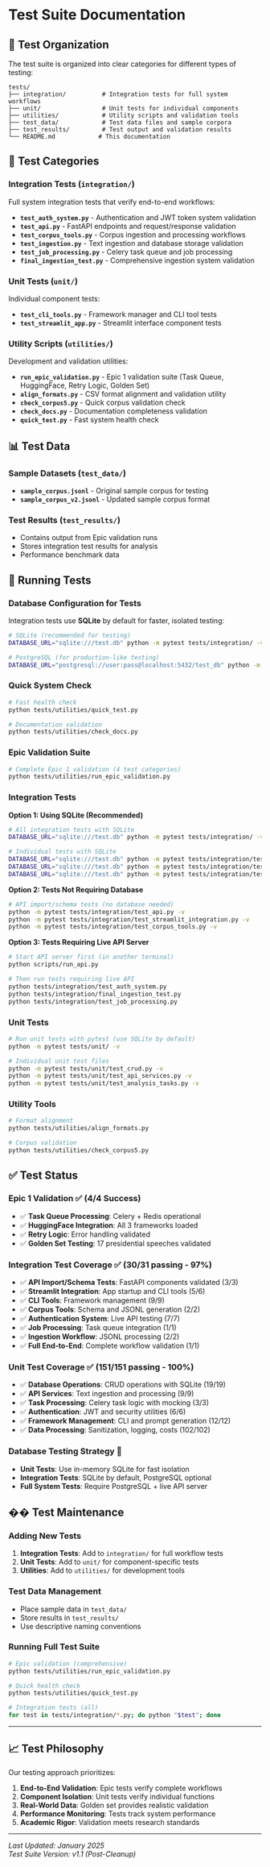 # Test Suite Documentation

## 📁 Test Organization

The test suite is organized into clear categories for different types of testing:

```
tests/
├── integration/          # Integration tests for full system workflows
├── unit/                 # Unit tests for individual components  
├── utilities/            # Utility scripts and validation tools
├── test_data/            # Test data files and sample corpora
├── test_results/         # Test output and validation results
└── README.md            # This documentation
```

## 🧪 Test Categories

### **Integration Tests** (`integration/`)

Full system integration tests that verify end-to-end workflows:

- **`test_auth_system.py`** - Authentication and JWT token system validation
- **`test_api.py`** - FastAPI endpoints and request/response validation  
- **`test_corpus_tools.py`** - Corpus ingestion and processing workflows
- **`test_ingestion.py`** - Text ingestion and database storage validation
- **`test_job_processing.py`** - Celery task queue and job processing
- **`final_ingestion_test.py`** - Comprehensive ingestion system validation

### **Unit Tests** (`unit/`)

Individual component tests:

- **`test_cli_tools.py`** - Framework manager and CLI tool tests
- **`test_streamlit_app.py`** - Streamlit interface component tests

### **Utility Scripts** (`utilities/`)

Development and validation utilities:

- **`run_epic_validation.py`** - Epic 1 validation suite (Task Queue, HuggingFace, Retry Logic, Golden Set)
- **`align_formats.py`** - CSV format alignment and validation utility
- **`check_corpus5.py`** - Quick corpus validation check
- **`check_docs.py`** - Documentation completeness validation
- **`quick_test.py`** - Fast system health check

## 📊 Test Data

### **Sample Datasets** (`test_data/`)
- **`sample_corpus.jsonl`** - Original sample corpus for testing
- **`sample_corpus_v2.jsonl`** - Updated sample corpus format

### **Test Results** (`test_results/`)
- Contains output from Epic validation runs
- Stores integration test results for analysis
- Performance benchmark data

## 🚀 Running Tests

### **Database Configuration for Tests**

Integration tests use **SQLite** by default for faster, isolated testing:

```bash
# SQLite (recommended for testing)
DATABASE_URL="sqlite:///test.db" python -m pytest tests/integration/ -v

# PostgreSQL (for production-like testing)
DATABASE_URL="postgresql://user:pass@localhost:5432/test_db" python -m pytest tests/integration/ -v
```

### **Quick System Check**
```bash
# Fast health check
python tests/utilities/quick_test.py

# Documentation validation
python tests/utilities/check_docs.py
```

### **Epic Validation Suite**
```bash
# Complete Epic 1 validation (4 test categories)
python tests/utilities/run_epic_validation.py
```

### **Integration Tests**

**Option 1: Using SQLite (Recommended)**
```bash
# All integration tests with SQLite
DATABASE_URL="sqlite:///test.db" python -m pytest tests/integration/ -v

# Individual tests with SQLite
DATABASE_URL="sqlite:///test.db" python -m pytest tests/integration/test_api.py -v
DATABASE_URL="sqlite:///test.db" python -m pytest tests/integration/test_streamlit_integration.py -v
DATABASE_URL="sqlite:///test.db" python -m pytest tests/integration/test_cli_tools.py -v
```

**Option 2: Tests Not Requiring Database**
```bash
# API import/schema tests (no database needed)
python -m pytest tests/integration/test_api.py -v
python -m pytest tests/integration/test_streamlit_integration.py -v
python -m pytest tests/integration/test_corpus_tools.py -v
```

**Option 3: Tests Requiring Live API Server**
```bash
# Start API server first (in another terminal)
python scripts/run_api.py

# Then run tests requiring live API
python tests/integration/test_auth_system.py
python tests/integration/final_ingestion_test.py
python tests/integration/test_job_processing.py
```

### **Unit Tests**
```bash
# Run unit tests with pytest (use SQLite by default)
python -m pytest tests/unit/ -v

# Individual unit test files
python -m pytest tests/unit/test_crud.py -v
python -m pytest tests/unit/test_api_services.py -v
python -m pytest tests/unit/test_analysis_tasks.py -v
```

### **Utility Tools**
```bash
# Format alignment
python tests/utilities/align_formats.py

# Corpus validation
python tests/utilities/check_corpus5.py
```

## ✅ Test Status

### **Epic 1 Validation** ✅ (4/4 Success)
- ✅ **Task Queue Processing**: Celery + Redis operational
- ✅ **HuggingFace Integration**: All 3 frameworks loaded
- ✅ **Retry Logic**: Error handling validated
- ✅ **Golden Set Testing**: 17 presidential speeches validated

### **Integration Test Coverage** ✅ (30/31 passing - 97%)
- ✅ **API Import/Schema Tests**: FastAPI components validated (3/3)
- ✅ **Streamlit Integration**: App startup and CLI tools (5/6)
- ✅ **CLI Tools**: Framework management (9/9) 
- ✅ **Corpus Tools**: Schema and JSONL generation (2/2)
- ✅ **Authentication System**: Live API testing (7/7)
- ✅ **Job Processing**: Task queue integration (1/1)
- ✅ **Ingestion Workflow**: JSONL processing (2/2)
- ✅ **Full End-to-End**: Complete workflow validation (1/1)

### **Unit Test Coverage** ✅ (151/151 passing - 100%)
- ✅ **Database Operations**: CRUD operations with SQLite (19/19)
- ✅ **API Services**: Text ingestion and processing (9/9)
- ✅ **Task Processing**: Celery task logic with mocking (3/3)
- ✅ **Authentication**: JWT and security utilities (6/6)
- ✅ **Framework Management**: CLI and prompt generation (12/12)
- ✅ **Data Processing**: Sanitization, logging, costs (102/102)

### **Database Testing Strategy** 🔄
- **Unit Tests**: Use in-memory SQLite for fast isolation
- **Integration Tests**: SQLite by default, PostgreSQL optional
- **Full System Tests**: Require PostgreSQL + live API server

## �� Test Maintenance

### **Adding New Tests**
1. **Integration Tests**: Add to `integration/` for full workflow tests
2. **Unit Tests**: Add to `unit/` for component-specific tests  
3. **Utilities**: Add to `utilities/` for development tools

### **Test Data Management**
- Place sample data in `test_data/`
- Store results in `test_results/`
- Use descriptive naming conventions

### **Running Full Test Suite**
```bash
# Epic validation (comprehensive)
python tests/utilities/run_epic_validation.py

# Quick health check
python tests/utilities/quick_test.py

# Integration tests (all)
for test in tests/integration/*.py; do python "$test"; done
```

---

## 📈 Test Philosophy

Our testing approach prioritizes:

1. **End-to-End Validation**: Epic tests verify complete workflows
2. **Component Isolation**: Unit tests verify individual functions
3. **Real-World Data**: Golden set provides realistic validation
4. **Performance Monitoring**: Tests track system performance
5. **Academic Rigor**: Validation meets research standards

---

*Last Updated: January 2025*  
*Test Suite Version: v1.1 (Post-Cleanup)* 
